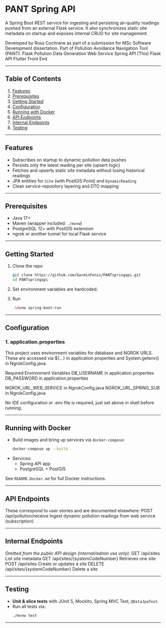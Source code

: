 # PANT Spring API

A Spring Boot REST service for ingesting and persisting air‐quality readings 
pushed from an external Flask service. It also synchronizes static site metadata 
on startup and exposes internal CRUD for site management.

Developed by Ross Cochrane as part of a submission for MSc Software Development
dissertation.
Part of Pollution Avoidance Navigation Tool (PANT):
Flask Pollution Data Generation Web Service
Spring API (This)
Flask API
Flutter Front End

---

## Table of Contents

1. [Features](#features)
2. [Prerequisites](#prerequisites)
3. [Getting Started](#getting-started)
4. [Configuration](#configuration)
5. [Running with Docker](#running-with-docker)
6. [API Endpoints](#api-endpoints)
7. [Internal Endpoints](#internal-endpoints)
8. [Testing](#testing)


---

## Features

- Subscribes on startup to dynamic pollution data pushes
- Persists only the latest reading per site (upsert logic)
- Fetches and upserts static site metadata without losing historical readings
- JPA entities for `Site` (with PostGIS Point) and `DynamicReading`
- Clean service-repository layering and DTO mapping

---

## Prerequisites

- Java 17+
- Maven (wrapper included: `./mvnw`)
- PostgreSQL 12+ with PostGIS extension
- ngrok or another tunnel for local Flask service

---

## Getting Started

1. Clone the repo
   ```bash
   git clone https://github.com/GarminFenix/PANTspringapi.git
   cd PANTspringapi
   ```
2. Set environment variables are hardcoded.
   
   
3. Run
    ```bash
    .\mvnw spring-boot:run 
    ```

---

## Configuration

### 1. application.properties
This project uses environment variables for database and NGROK URLS.
These are accessed via ${...} in application properties and System.getenv()
in NgrokConfig.java.

Required Environment Variables
DB_USERNAME     in     application.properties
DB_PASSWORD     in      application.properties

NGROK_URL_WEB_SERVICE   in   NgrokConfig.java
NGROK_URL_SPRING_SUB    in  NgrokConfig.java

No IDE configuration or .env file is required, just set above in shell before running.

---

## Running with Docker

- Build images and bring up services via `docker-compose`:
  ```bash
  docker-compose up --build
  ```
- Services:
    - Spring API app
    - PostgreSQL + PostGIS

See `README.Docker.md` for full Docker instructions.

---

## API Endpoints

These correspond to user stories and are documented elsewhere:
POST    /api/pollution/receive      Ingest dynamic pollution readings from web service (subscription) 

---

## Internal Endpoints

*Omitted from the public API design (internal/admin use only):*
GET     /api/sites                      List site metadata
GET     /api/sites/{systemCodeNumber}   Retrieves one site
POST    /api/sites                      Create or updates a site
DELETE  /api/sites/{systemCodeNumber}   Delete a site

---

## Testing

- **Unit & slice tests** with JUnit 5, Mockito, Spring MVC Test, `@DataJpaTest`.
- Run all tests via:
  ```bash
  ./mvnw test
  ```  

---
